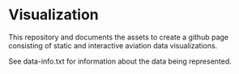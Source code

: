 # Visualization
This repository and documents the assets to create a github page consisting of static and interactive aviation data visualizations.

See data-info.txt for information about the data being represented.

